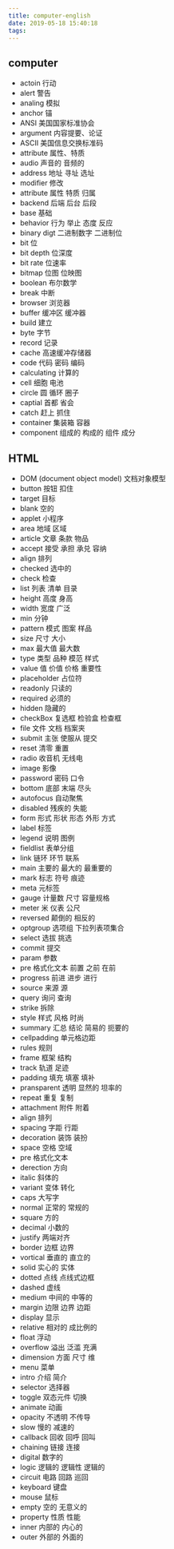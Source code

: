 ```yaml
---
title: computer-english
date: 2019-05-18 15:40:18
tags: 
---
```


## computer
- actoin  行动
- alert  警告    
- analing  模拟
- anchor  锚
- ANSI  美国国家标准协会
- argument  内容提要、论证    
- ASCII  美国信息交换标准码 
- attribute  属性、特质    
- audio  声音的 音频的
- address  地址  寻址  选址
- modifier 修改
- attribute 属性 特质 归属
- backend 后端 后台 后段
- base 基础
- behavior 行为 举止 态度 反应
- binary digt 二进制数字 二进制位
- bit 位
- bit depth 位深度 
- bit rate 位速率
- bitmap 位图 位映图
- boolean 布尔数学
- break 中断
- browser 浏览器
- buffer 缓冲区 缓冲器
- build 建立
- byte 字节
- record 记录
- cache 高速缓冲存储器
- code 代码 密码 编码
- calculating 计算的 
- cell 细胞 电池
- circle 圆 循环 圈子
- captial 首都 省会
- catch 赶上 抓住
- container 集装箱 容器
- component 组成的 构成的 组件 成分
## HTML
- DOM (document object model) 文档对象模型
- button 按钮 扣住
- target 目标
- blank 空的
- applet 小程序
- area 地域 区域
- article 文章 条款 物品
- accept 接受 承担 承兑 容纳
- align 排列
- checked 选中的
- check 检查
- list 列表 清单 目录
- height 高度 身高
- width 宽度 广泛
- min 分钟
- pattern 模式 图案 样品
- size 尺寸 大小
- max 最大值 最大数
- type 类型 品种 模范 样式
- value 值 价值 价格 重要性
- placeholder 占位符
- readonly 只读的
- required 必须的
- hidden 隐藏的
- checkBox 复选框 检验盒 检查框
- file 文件 文档 档案夹
- submit 主张 使服从 提交
- reset 清零 重置
- radio 收音机 无线电
- image 影像
- password 密码 口令
- bottom 底部 末端 尽头
- autofocus 自动聚焦
- disabled 残疾的 失能
- form 形式 形状 形态 外形 方式
- label 标签
- legend 说明 图例
- fieldlist 表单分组
- link 链环 环节 联系
- main 主要的 最大的 最重要的
- mark 标志 符号 痕迹
- meta 元标签
- gauge 计量数 尺寸 容量规格
- meter 米 仪表 公尺
- reversed 颠倒的 相反的
- optgroup 选项组 下拉列表项集合
- select 选拔 挑选
- commit 提交
- param 参数
- pre 格式化文本 前置 之前 在前
- progress 前进 进步 进行
- source 来源 源
- query 询问 查询
- strike 拆除
- style 样式 风格 时尚
- summary 汇总 结论 简易的 扼要的
- cellpadding 单元格边距
- rules 规则
- frame 框架 结构
- track 轨道 足迹
- padding 填充 填塞 填补
- pransparent 透明 显然的 坦率的
- repeat 重复 复制
- attachment 附件 附着
- align 排列
- spacing 字距 行距
- decoration 装饰 装扮
- space 空格 空域
- pre 格式化文本
- derection 方向
- italic 斜体的
- variant 变体 转化
- caps 大写字
- normal 正常的 常规的
- square 方的
- decimal 小数的
- justify 两端对齐
- border 边框 边界
- vortical 垂直的 直立的
- solid 实心的 实体
- dotted 点线 点线式边框
- dashed 虚线
- medium 中间的 中等的
- margin 边限 边界 边距
- display 显示
- relative 相对的 成比例的
- float 浮动
- overflow 溢出 泛滥 充满
- dimension 方面 尺寸 维
- menu 菜单
- intro 介绍 简介
- selector 选择器
- toggle 双态元件 切换
- animate 动画
- opacity 不透明 不传导
- slow 慢的 减速的
- callback 回收 回呼 回叫
- chaining 链接 连接
- digital 数字的
- logic 逻辑的 逻辑性 逻辑的
- circuit 电路 回路 巡回
- keyboard 键盘
- mouse 鼠标
- empty 空的 无意义的
- property 性质 性能
- inner 内部的 内心的
- outer 外部的 外面的